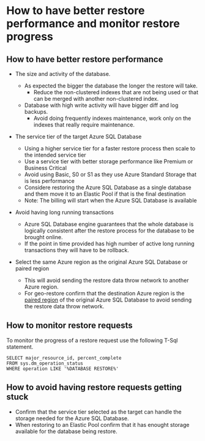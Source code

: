 <properties
pageTitle="How to have better restore performance and monitor restore progress"
description="How to have better restore performance and monitor restore progress"
ms.author="vtpombei"
displayOrder=""
articleId="099B07DD-23DC-458E-8EEF-177B712BD84E"
selfHelpType="Apollo"
supportTopicIds="cfed8c95-85aa-3b95-ef39-601026574de6"
productPesIds="13491"
cloudEnvironments="public"
mappedToBucket="true"
ownershipId="AzureData_AzureSQLDB"
/>

# How to have better restore performance and monitor restore progress

## How to have better restore performance

- The size and activity of the database.
    - As expected the bigger the database the longer the restore will take.
        - Reduce the non-clustered indexes that are not being used or that can be merged with another non-clustered index.
    - Database with high write activity will have bigger diff and log backups.
        - Avoid doing frequently indexes maintenance, work only on the indexes that really require maintenance.
 
- The service tier of the target Azure SQL Database
    - Using a higher service tier for a faster restore process then scale to the intended service tier
    - Use a service tier with better storage performance like Premium or Business Critical
    - Avoid using Basic, S0 or S1 as they use Azure Standard Storage that is less performance
    - Considere restoring the Azure SQL Database as a single database and them move it to an Elastic Pool if that is the final destination
    - Note: The billing will start when the Azure SQL Database is available

- Avoid having long running transactions
    - Azure SQL Database engine guarantees that the whole database is logically consistent after the restore process for the database to be brought online.
    - If the point in time provided has high number of active long running transactions they will have to be rollback.

- Select the same Azure region as the original Azure SQL Database or paired region
    - This will avoid sending the restore data throw network to another Azure region.
    - For geo-restore confirm that the destination Azure region is the [paired region](https://docs.microsoft.com/azure/best-practices-availability-paired-regions) of the original Azure SQL Database to avoid sending the restore data throw network.



## How to monitor restore requests

To monitor the progress of a restore request use the following T-Sql statement.

```
SELECT major_resource_id, percent_complete
FROM sys.dm_operation_status
WHERE operation LIKE '%DATABASE RESTORE%'
```


## How to avoid having restore requests getting stuck

- Confirm that the service tier selected as the target can handle the storage needed for the Azure SQL Database.
- When restoring to an Elastic Pool confirm that it has enought storage available for the database being restore.
